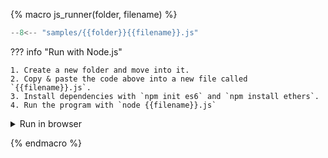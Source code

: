{% macro js_runner(folder, filename) %}

```js title="{{filename}}.js" linenums="1"
--8<-- "samples/{{folder}}{{filename}}.js"
```

<script>
async function {{filename}}_runner() {
  console.old_log = console.log;
  if (!document.getElementById('{{filename}}-run-me-button').hasAttribute('open')) {
    console.log = console.old_log;
    return;
  }
  console.old_log = console.log;
  output = document.getElementById('{{filename}}-output').getElementsByTagName('code')[0];
  output.innerHTML = "";
  console.log = function(message) {
    output.innerHTML += (typeof message == 'object' ? JSON.stringify(message, null, 2) : message) + "\n";
  };
  await {{filename}}_run();
  console.log = console.old_log;
}
</script>

??? info "Run with Node.js"

    1. Create a new folder and move into it.
    2. Copy & paste the code above into a new file called `{{filename}}.js`.
    3. Install dependencies with `npm init es6` and `npm install ethers`.
    4. Run the program with `node {{filename}}.js`

<details class="run-me" id="{{filename}}-run-me-button" ontoggle="{{filename}}_runner();">
<summary>Run in browser</summary>
``` { #{{filename}}-output }
```
</details>

{% endmacro %}
